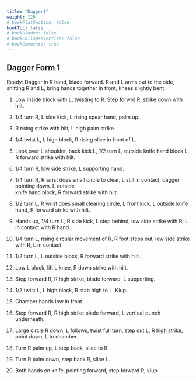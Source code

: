 ```yaml
---
title: "Dagger1"
weight: 120
# bookFlatSection: false
bookToc: false
# bookHidden: false
# bookCollapseSection: false
# bookComments: true
---
```

## Dagger Form 1
Ready: Dagger in R hand, blade forward. R and L arms out to the side,
shifting R and L, bring hands together in front, knees slightly bent.

1.  Low inside block with L, twisting to R.  Step forwrd R, strike down with hilt.

2.  1/4 turn R, L side kick, L rising spear hand, palm up. 

3. R rising strike with hilt, L high palm strike.

4.  1/4 twist L, L high block, R rising slice in front of L. 

5.  Look over L shoulder, back kick L, 1/2 turn L, outside knife hand block L, 
R forward strike with hilt.  

6.  1/4 turn R, low side strike, L supporting hand.

7.  1/4 turn R, R wrist does small circle to clear, L still in contact, dagger pointing down. L outside  
knife hand block, R forward strike with hilt.

8. 1/2 turn L, R wrist does small clearing circle, L front kick, L outside knife hand, R forward strike with hilt.   

9. Hands up, 1/4 turn L, R side kick, L step behind, low side strike with R,
L in contact with R hand.

10.  1/4 turn L, rising circular movement of R, R foot steps out,
low side strike with R, L in contact.

11.  1/2 turn L, L outside block, R forward strike with hilt.

12.  Low L block, lift L knee, R down strike with hilt. 

13.  Step forward R, R high strike, blade forward, L supporting. 

14. 1/2 twist L, L high block, R stab high to L. Kiup.

15.  Chamber hands low in front.   

16.  Step forward R, R high strike blade forward, L vertical punch underneath.

17.  Large circle R down, L follows, twist full turn, step out L, R high strike, point down,
L to chamber. 

18.  Turn R palm up, L step back, slice to R.

19.  Turn R palm down, step back R, slice L.

20.  Both hands on knife, pointing forward, step forward R,
kiup.   
